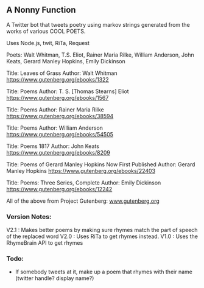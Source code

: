 ## A Nonny Function

A Twitter bot that tweets poetry using markov strings generated from the works of various COOL POETS.

Uses Node.js, twit, RiTa, Request

Poets: Walt Whitman, T.S. Eliot, Rainer Maria Rilke, William Anderson, John Keats, Gerard Manley Hopkins, Emily Dickinson

Title: Leaves of Grass
Author: Walt Whitman
https://www.gutenberg.org/ebooks/1322

Title: Poems
Author: T. S. [Thomas Stearns] Eliot
https://www.gutenberg.org/ebooks/1567

Title: Poems
Author: Rainer Maria Rilke
https://www.gutenberg.org/ebooks/38594

Title: Poems
Author: William Anderson
https://www.gutenberg.org/ebooks/54505

Title: Poems 1817
Author: John Keats
https://www.gutenberg.org/ebooks/8209

Title: Poems of Gerard Manley Hopkins
       Now First Published
Author: Gerard Manley Hopkins
https://www.gutenberg.org/ebooks/22403

Title: Poems: Three Series, Complete
Author: Emily Dickinson
https://www.gutenberg.org/ebooks/12242


All of the above from Project Gutenberg: www.gutenberg.org

### Version Notes:
V2.1 : Makes better poems by making sure rhymes match the part of speech of the replaced word
V2.0 : Uses RiTa to get rhymes instead.
V1.0 : Uses the RhymeBrain API to get rhymes

### Todo:

* If somebody tweets at it, make up a poem that rhymes with their name (twitter handle? display name?)
